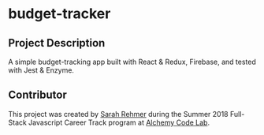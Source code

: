 # budget-tracker

## Project Description
A simple budget-tracking app built with React & Redux, Firebase, and tested with Jest & Enzyme.

## Contributor
This project was created by [Sarah Rehmer](https://github.com/Rehmsy) during the Summer 2018 Full-Stack Javascript Career Track program at [Alchemy Code Lab](https://www.alchemycodelab.com).


